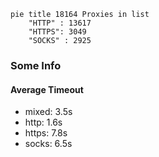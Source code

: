 
```mermaid
pie title 18164 Proxies in list
    "HTTP" : 13617
    "HTTPS": 3049
    "SOCKS" : 2925
```

### Some Info
#### Average Timeout

- mixed: 3.5s
- http: 1.6s
- https: 7.8s
- socks: 6.5s